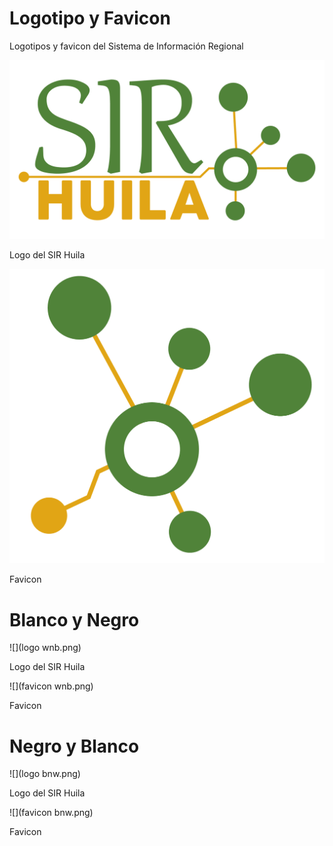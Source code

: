 # Logotipo y Favicon

Logotipos y favicon del Sistema de Información Regional

![](logo.png)

Logo del SIR Huila

![](favicon.png)

Favicon

# Blanco y Negro

![](logo wnb.png)

Logo del SIR Huila

![](favicon wnb.png)

Favicon

# Negro y Blanco

![](logo bnw.png)

Logo del SIR Huila

![](favicon bnw.png)

Favicon
